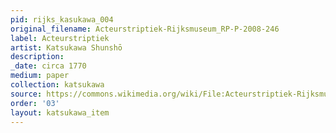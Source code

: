 ```yaml
---
pid: rijks_kasukawa_004
original_filename: Acteurstriptiek-Rijksmuseum_RP-P-2008-246
label: Acteurstriptiek
artist: Katsukawa Shunshō
description: 
_date: circa 1770
medium: paper
collection: katsukawa
source: https://commons.wikimedia.org/wiki/File:Acteurstriptiek-Rijksmuseum_RP-P-2008-246.jpeg
order: '03'
layout: katsukawa_item
---
```

